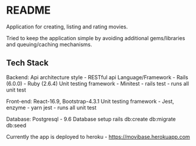 # README

Application for creating, listing and rating movies.

Tried to keep the application simple by avoiding additional gems/libraries and queuing/caching mechanisms. 


## Tech Stack
Backend:
	Api architecture style - RESTful api
	Language/Framework - Rails (6.0.0) - Ruby (2.6.4)
	Unit testing framework - Minitest - 
    rails test - runs all unit test

Front-end: 
  React-16.9, Bootstrap-4.3.1
  Unit testing framework - Jest, enzyme - 
    yarn jest - runs all unit test

Database:
  Postgresql - 9.6
  Database setup rails db:create db:migrate db:seed

Currently the app is deployed to heroku - https://movibase.herokuapp.com
